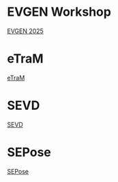 # EVGEN Workshop
[EVGEN 2025](https://eventbasedvision.github.io/EVGEN2025)

# eTraM

[eTraM](https://eventbasedvision.github.io/eTraM)

# SEVD

[SEVD](https://eventbasedvision.github.io/SEVD)

# SEPose

[SEPose](https://eventbasedvision.github.io/SEPose)

